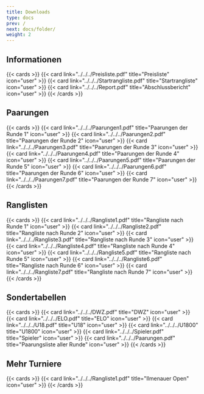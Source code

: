 ```yaml
---
title: Downloads
type: docs
prev: /
next: docs/folder/
weight: 2
---
```


## Informationen

{{< cards >}}
{{< card link="../../../Preisliste.pdf" title="Preisliste" icon="user" >}}
{{< card link="../../../Startrangliste.pdf" title="Startrangliste" icon="user" >}}
{{< card link="../../../Report.pdf" title="Abschlussbericht" icon="user" >}}
{{< /cards >}}

## Paarungen

{{< cards >}}
{{< card link="../../../Paarungen1.pdf" title="Paarungen der Runde 1" icon="user" >}}
{{< card link="../../../Paarungen2.pdf" title="Paarungen der Runde 2" icon="user" >}}
{{< card link="../../../Paarungen3.pdf" title="Paarungen der Runde 3" icon="user" >}}
{{< card link="../../../Paarungen4.pdf" title="Paarungen der Runde 4" icon="user" >}}
{{< card link="../../../Paarungen5.pdf" title="Paarungen der Runde 5" icon="user" >}}
{{< card link="../../../Paarungen6.pdf" title="Paarungen der Runde 6" icon="user" >}}
{{< card link="../../../Paarungen7.pdf" title="Paarungen der Runde 7" icon="user" >}}
{{< /cards >}}

## Ranglisten

{{< cards >}}
{{< card link="../../../Rangliste1.pdf" title="Rangliste nach Runde 1" icon="user" >}}
{{< card link="../../../Rangliste2.pdf" title="Rangliste nach Runde 2" icon="user" >}}
{{< card link="../../../Rangliste3.pdf" title="Rangliste nach Runde 3" icon="user" >}}
{{< card link="../../../Rangliste4.pdf" title="Rangliste nach Runde 4" icon="user" >}}
{{< card link="../../../Rangliste5.pdf" title="Rangliste nach Runde 5" icon="user" >}}
{{< card link="../../../Rangliste6.pdf" title="Rangliste nach Runde 6" icon="user" >}}
{{< card link="../../../Rangliste7.pdf" title="Rangliste nach Runde 7" icon="user" >}}
{{< /cards >}}


## Sondertabellen 
{{< cards >}}
{{< card link="../../../DWZ.pdf" title="DWZ" icon="user" >}}
{{< card link="../../../ELO.pdf" title="ELO" icon="user" >}}
{{< card link="../../../U18.pdf" title="U18" icon="user" >}}
{{< card link="../../../U1800" title="U1800" icon="user" >}}
{{< card link="../../../Spieler.pdf" title="Spieler" icon="user" >}}
{{< card link="../../../Paarungen.pdf" title="Paarungsliste aller Runde" icon="user" >}}
{{< /cards >}}

## Mehr Turniere

{{< cards >}}
{{< card link="../../../Rangliste1.pdf" title="Ilmenauer Open" icon="user" >}}
{{< /cards >}}
